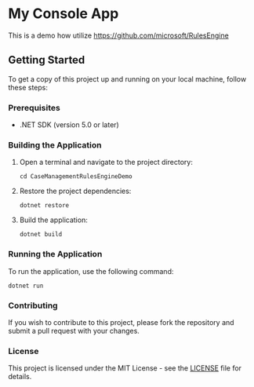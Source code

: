 # My Console App

This is a demo how utilize https://github.com/microsoft/RulesEngine

## Getting Started

To get a copy of this project up and running on your local machine, follow these steps:

### Prerequisites

- .NET SDK (version 5.0 or later)

### Building the Application

1. Open a terminal and navigate to the project directory:
   ```
   cd CaseManagementRulesEngineDemo
   ```

2. Restore the project dependencies:
   ```
   dotnet restore
   ```

3. Build the application:
   ```
   dotnet build
   ```

### Running the Application

To run the application, use the following command:
```
dotnet run
```

### Contributing

If you wish to contribute to this project, please fork the repository and submit a pull request with your changes.

### License

This project is licensed under the MIT License - see the [LICENSE](LICENSE) file for details.